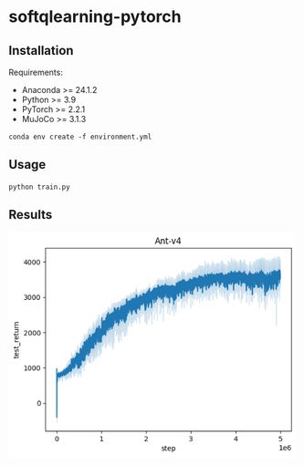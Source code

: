 # softqlearning-pytorch

## Installation

Requirements:
* Anaconda >= 24.1.2
* Python >= 3.9
* PyTorch >= 2.2.1
* MuJoCo >= 3.1.3

```
conda env create -f environment.yml
```

## Usage

```
python train.py
```

## Results

![alt text](https://github.com/ChienFeng-hub/softqlearning-pytorch/blob/main/figures/ant_sql.png)
